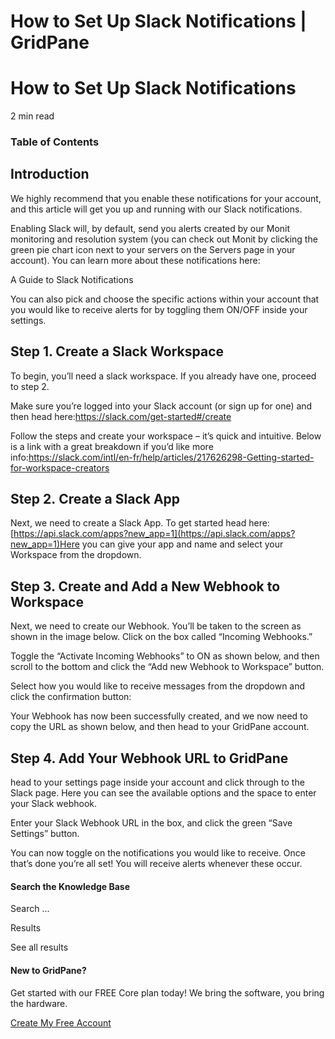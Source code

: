 # How to Set Up Slack Notifications | GridPane

# How to Set Up Slack Notifications

 

2 min read 

### Table of Contents

 

## Introduction

We highly recommend that you enable these notifications for your account, and this article will get you up and running with our Slack notifications.

Enabling Slack will, by default, send you alerts created by our Monit monitoring and resolution system (you can check out Monit by clicking the green pie chart icon next to your servers on the Servers page in your account). You can learn more about these notifications here:

A Guide to Slack Notifications

You can also pick and choose the specific actions within your account that you would like to receive alerts for by toggling them ON/OFF inside your settings.

 

## Step 1. Create a Slack Workspace

To begin, you’ll need a slack workspace. If you already have one, proceed to step 2.

Make sure you’re logged into your Slack account (or sign up for one) and then head here:https://slack.com/get-started#/create

Follow the steps and create your workspace – it’s quick and intuitive. Below is a link with a great breakdown if you’d like more info:https://slack.com/intl/en-fr/help/articles/217626298-Getting-started-for-workspace-creators

 

## Step 2. Create a Slack App

Next, we need to create a Slack App. To get started head here:[https://api.slack.com/apps?new_app=1](https://api.slack.com/apps?new_app=1)Here you can give your app and name and select your Workspace from the dropdown.

 

## Step 3. Create and Add a New Webhook to Workspace

Next, we need to create our Webhook. You’ll be taken to the screen as shown in the image below. Click on the box called “Incoming Webhooks.”

Toggle the “Activate Incoming Webhooks” to ON as shown below, and then scroll to the bottom and click the “Add new Webhook to Workspace” button.

Select how you would like to receive messages from the dropdown and click the confirmation button:

Your Webhook has now been successfully created, and we now need to copy the URL as shown below, and then head to your GridPane account.

 

## Step 4. Add Your Webhook URL to GridPane

head to your settings page inside your account and click through to the Slack page. Here you can see the available options and the space to enter your Slack webhook.

Enter your Slack Webhook URL in the box, and click the green “Save Settings” button.

You can now toggle on the notifications you would like to receive. Once that’s done you’re all set! You will receive alerts whenever these occur.

 

 

#### Search the Knowledge Base

Search ...

 Results

See all results

#### New to GridPane?

Get started with our FREE Core plan today! We bring the software, you bring the hardware.

[Create My Free Account](https://gridpane.com/checkout/?plan=core)

